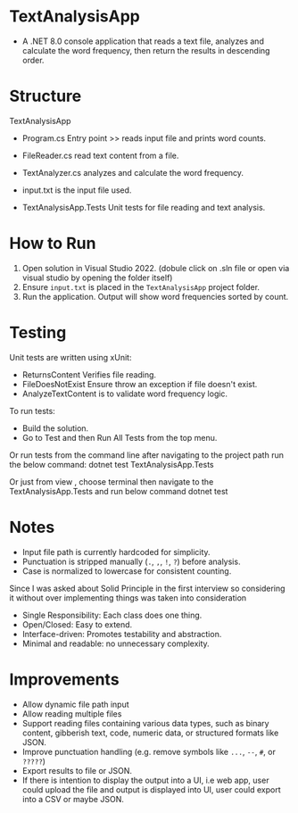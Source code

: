 # TextAnalysisApp

- A .NET 8.0 console application that reads a text file, analyzes and calculate the word frequency,
then return the results in descending order.

# Structure

TextAnalysisApp
- Program.cs Entry point >> reads input file and prints word counts.
- FileReader.cs  read text content from a file.
- TextAnalyzer.cs analyzes and calculate the word frequency.
- input.txt is the input file used.
 
- TextAnalysisApp.Tests Unit tests for file reading and text analysis.

# How to Run

1. Open solution in Visual Studio 2022. (dobule click on .sln file or open via visual studio by opening the folder itself)
2. Ensure `input.txt` is placed in the `TextAnalysisApp` project folder.
3. Run the application. Output will show word frequencies sorted by count.

# Testing

Unit tests are written using xUnit:
- ReturnsContent Verifies file reading.
- FileDoesNotExist Ensure throw an exception if file doesn't exist.
- AnalyzeTextContent is to validate word frequency logic.

To run tests:
- Build the solution.
- Go to Test and then Run All Tests from the top menu.

Or run tests from the command line after navigating to the project path run the below command:
dotnet test TextAnalysisApp.Tests

Or just from view , choose terminal then navigate to the TextAnalysisApp.Tests and run below command
dotnet test

# Notes

- Input file path is currently hardcoded for simplicity.
- Punctuation is stripped manually (`.`, `,`, `!`, `?`) before analysis.
- Case is normalized to lowercase for consistent counting.

Since I was asked about Solid Principle in the first interview so considering it without over implementing things was taken into consideration

- Single Responsibility: Each class does one thing.
- Open/Closed: Easy to extend.
- Interface-driven: Promotes testability and abstraction.
- Minimal and readable: no unnecessary complexity.

# Improvements

- Allow dynamic file path input 
- Allow reading multiple files
- Support reading files containing various data types, such as binary content, gibberish text, code, numeric data, or structured formats like JSON.
- Improve punctuation handling (e.g. remove symbols like `...`, `--`, `#`, or `?????`)
- Export results to file or JSON.
- If there is intention to display the output into a UI, i.e web app, user could upload the file and output is displayed into UI, user could export into a CSV or maybe JSON.




